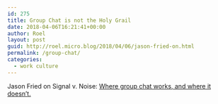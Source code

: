 ```yaml
---
id: 275
title: Group Chat is not the Holy Grail
date: 2018-04-06T16:21:41+00:00
author: Roel
layout: post
guid: http://roel.micro.blog/2018/04/06/jason-fried-on.html
permalink: /group-chat/
categories:
  - work culture
---
```

Jason Fried on Signal v. Noise: [Where group chat works, and where it doesn’t.](https://m.signalvnoise.com/is-group-chat-making-you-sweat-744659addf7d)
